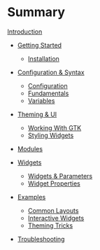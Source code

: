 # Summary

[Introduction](introduction.md)

-   [Getting Started](getting_started.md)

    -   [Installation](installation.md)

-   [Configuration & Syntax](config/config_and_syntax.md)

    -   [Configuration](config/configuration.md)
    -   [Fundamentals](config/config_fundamentals.md)
    -   [Variables](config/variables.md)
    <!-- -   [Expression Language](expression_language.md)
    -   [Magic Variables](magic-vars.md) -->

-   [Theming & UI](theming/theming_and_ui.md)

    -   [Working With GTK](theming/working_with_gtk.md)
    -   [Styling Widgets](theming/styling_widgets.md)

-   [Modules](modules/modules.md)

-   [Widgets](widgets/widgets.md)

    -   [Widgets & Parameters](widgets/widgets_and_params.md)
    -   [Widget Properties](widgets/props.md)

-   [Examples](examples/examples.md)

    -   [Common Layouts](examples/common_layouts.md)
    -   [Interactive Widgets](examples/interactive.md)
    -   [Theming Tricks](examples/theming.md)

-   [Troubleshooting](troubleshooting.md)
